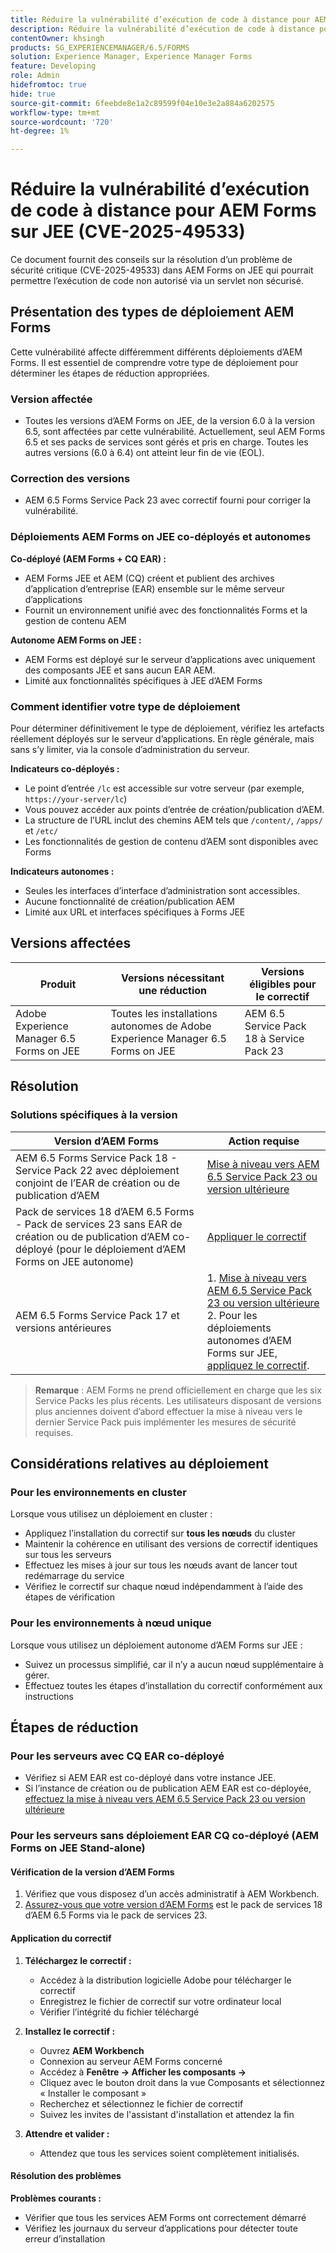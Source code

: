 ```yaml
---
title: Réduire la vulnérabilité d’exécution de code à distance pour AEM Forms sur JEE (CVE-2025-49533)
description: Réduire la vulnérabilité d’exécution de code à distance pour AEM Forms sur JEE (CVE-2025-49533)
contentOwner: khsingh
products: SG_EXPERIENCEMANAGER/6.5/FORMS
solution: Experience Manager, Experience Manager Forms
feature: Developing
role: Admin
hidefromtoc: true
hide: true
source-git-commit: 6feebde8e1a2c89599f04e10e3e2a884a6202575
workflow-type: tm+mt
source-wordcount: '720'
ht-degree: 1%

---
```



# Réduire la vulnérabilité d’exécution de code à distance pour AEM Forms sur JEE (CVE-2025-49533)

Ce document fournit des conseils sur la résolution d’un problème de sécurité critique (CVE-2025-49533) dans AEM Forms on JEE qui pourrait permettre l’exécution de code non autorisé via un servlet non sécurisé.

## Présentation des types de déploiement AEM Forms

Cette vulnérabilité affecte différemment différents déploiements d’AEM Forms. Il est essentiel de comprendre votre type de déploiement pour déterminer les étapes de réduction appropriées.

### Version affectée

* Toutes les versions d’AEM Forms on JEE, de la version 6.0 à la version 6.5, sont affectées par cette vulnérabilité. Actuellement, seul AEM Forms 6.5 et ses packs de services sont gérés et pris en charge. Toutes les autres versions (6.0 à 6.4) ont atteint leur fin de vie (EOL).

### Correction des versions

* AEM 6.5 Forms Service Pack 23 avec correctif fourni pour corriger la vulnérabilité.

### Déploiements AEM Forms on JEE co-déployés et autonomes

**Co-déployé (AEM Forms + CQ EAR) :**

* AEM Forms JEE et AEM (CQ) créent et publient des archives d’application d’entreprise (EAR) ensemble sur le même serveur d’applications
* Fournit un environnement unifié avec des fonctionnalités Forms et la gestion de contenu AEM

**Autonome AEM Forms on JEE :**

* AEM Forms est déployé sur le serveur d’applications avec uniquement des composants JEE et sans aucun EAR AEM.
* Limité aux fonctionnalités spécifiques à JEE d’AEM Forms

### Comment identifier votre type de déploiement

Pour déterminer définitivement le type de déploiement, vérifiez les artefacts réellement déployés sur le serveur d’applications. En règle générale, mais sans s’y limiter, via la console d’administration du serveur.

**Indicateurs co-déployés :**

* Le point d’entrée `/lc` est accessible sur votre serveur (par exemple, `https://your-server/lc`)
* Vous pouvez accéder aux points d’entrée de création/publication d’AEM.
* La structure de l’URL inclut des chemins AEM tels que `/content/`, `/apps/` et `/etc/`
* Les fonctionnalités de gestion de contenu d’AEM sont disponibles avec Forms

**Indicateurs autonomes :**

* Seules les interfaces d’interface d’administration sont accessibles.
* Aucune fonctionnalité de création/publication AEM
* Limité aux URL et interfaces spécifiques à Forms JEE


## Versions affectées

| Produit | Versions nécessitant une réduction | Versions éligibles pour le correctif |
|---------|-----------------------------|-----------------------------|
| Adobe Experience Manager 6.5 Forms on JEE | Toutes les installations autonomes de Adobe Experience Manager 6.5 Forms on JEE | AEM 6.5 Service Pack 18 à Service Pack 23 |

## Résolution

### Solutions spécifiques à la version

| Version d’AEM Forms | Action requise |
|---|---|
| AEM 6.5 Forms Service Pack 18 - Service Pack 22 avec déploiement conjoint de l’EAR de création ou de publication d’AEM | [Mise à niveau vers AEM 6.5 Service Pack 23 ou version ultérieure](/help/release-notes/release-notes.md) |
| Pack de services 18 d’AEM 6.5 Forms - Pack de services 23 sans EAR de création ou de publication d’AEM co-déployé (pour le déploiement d’AEM Forms on JEE autonome) | [Appliquer le correctif](#apply-the-hotfix) |
| AEM 6.5 Forms Service Pack 17 et versions antérieures | &#x200B;1. [Mise à niveau vers AEM 6.5 Service Pack 23 ou version ultérieure](/help/release-notes/release-notes.md) <br> 2. Pour les déploiements autonomes d’AEM Forms sur JEE, [appliquez le correctif](#apply-the-hotfix). |

> **Remarque** : AEM Forms ne prend officiellement en charge que les six Service Packs les plus récents. Les utilisateurs disposant de versions plus anciennes doivent d’abord effectuer la mise à niveau vers le dernier Service Pack puis implémenter les mesures de sécurité requises.

## Considérations relatives au déploiement

### Pour les environnements en cluster

Lorsque vous utilisez un déploiement en cluster :

* Appliquez l’installation du correctif sur **tous les nœuds** du cluster
* Maintenir la cohérence en utilisant des versions de correctif identiques sur tous les serveurs
* Effectuez les mises à jour sur tous les nœuds avant de lancer tout redémarrage du service
* Vérifiez le correctif sur chaque nœud indépendamment à l’aide des étapes de vérification

### Pour les environnements à nœud unique

Lorsque vous utilisez un déploiement autonome d’AEM Forms sur JEE :

* Suivez un processus simplifié, car il n’y a aucun nœud supplémentaire à gérer.
* Effectuez toutes les étapes d’installation du correctif conformément aux instructions

<!-- ## Vulnerability Verification

Before implementing the fix, verify if your system is vulnerable by executing the following tests:

### Test Commands

#### 1. Test with Exploitable Payload
```bash
curl -o /dev/null -s -w "Total time: %{time_total}\n" https://${FORMS_HOST}/FormServer/GetDocumentServlet?serDoc=H4sIAAAAAAAAAK1WTWxbRRCetR3bsZI2P80fhf4HkpS%2Bl5C2aXFEyA9tXV5IUEw4%2BGCtnxfnlffX3X3E6YEDElKvCC4ckRAcKIdISFQckLhy5gRCQkLigAQcygGp4md2nxOnIWqSNpH8dndmd76Zb2dmc%2Bc3aBEc%2Bm7Qt6gRScc1FrkTcEeuvRqxiH3w%2FegX96feWU9CogAp4dxiFuTswAsppzLgEnotddJUJ83ZTXm%2BHgJAAg2fDXjNoCG1V5iB57zAF0aFUV8dEMYMzpqnfv7o9q%2Fi1MfXEpB4AOUmvA3EgmzIg5BxuSahK0Z1qV8zlyR3%2FBoiItrUDmh24LrMlk4837ApjAZuxWVND%2B7%2F%2BeHgXX99IgFQDyV0BJEMI7kY4zpMrKYwrCQCPY%2BWDBH5xhbAOkV%2FDMeXjPvUNerClbYhOa0bReaFLpVMFHBsfX3hG%2F%2FOZ%2BNJSBegvez4VebLVyKvwngBDpXxgC9cJgsor5cgV66sSWYHVSYkJEulmRKky7ZLBS67SltomFWyvAUtZZ96TFGWsqCzvD2CB2%2BsKY9vDP7Fv4hroJf%2FHuip1X6IuVC3ifJEaebOvb6%2F0tniTw1x%2BtK3%2F3z1Naqfg%2FEMjBEYXxOBYNyhrhnSNTegVRFjXaXVGpPizJKMKsVGkIvxjgykCLyIlJpIqYmUmjGlpqbU3KDU1JSaPPKl4zFzuiKQLFtuGMtAmsARHZwTmEvaB%2BeWumACHbFLy4wLTITXCnMEyHUC7bOYFZL6cpm6EWv5%2FMT799778Y8XCKQnHd%2BROEkODS8TSM3iBeQgCR1t0AbtBA5bjs%2FiSyvGCF1WYCMARRhcN4QpueIIAhesRyAlT6BVJ8MbAfcI8CFrrwTNLcznSzvu9tzmXtEgiPEmV6pKrlG%2F6jKeV3HnXqrbLNS1k4EBApf36sJGLJvnCWSrgR15mOsEzu0rFDy6EvuEVM48fmAEPtkfl7siVqVnzhXnp%2BuOKKBId8AD4T%2FrNMypHHoULwhkGtwRmD4A5nJLQcRtdsVR2d3WyF5D1RwuC77PuO5DDNPlGQLHd0l7At07JD6GPWm7jfrraHa44gpnqleMEHyyXMZCrK%2Bh68PLbfAsnMvBWTCwoJcktd%2Bcp2GjAJ9serC4it6NTYxdnLh8cfzC%2BbFRbFbHrIfp83ASsAPgrwV%2FT0AGsji2ql4IOUjhHHsBfg%2BhxMSR4Ngy8iUcXtdbOvGb1kITuvDbFm%2BAbuyVgPMe6MVdfThXpvq1mSn1vijtdhPntYkTsbJhArRXR7UeQ4Wn8IQye%2Bx%2FZgt6tYPZS9rsSKzc0exxBE3o2Uk4hfBZGN4MWq2Vrv1TSBKrs%2Fv2u3fBXNebR3UgROlPa8wzMIhjTtP0NAxBa6TeqA7c%2B93mC3I0AwkCp3drlleCQL8YW3JjoXID3%2FjHfwFu%2FuL8Puld7T%2FoF2Bw1xcAg9pffQ3spb6SaPahWUz2nsWT27L4iNb36G%2BvTrjYXD%2BCtOJ%2FTymsKB6uEqirm26v%2FwfLba%2FhawoAAA%3D%3D
```

#### 2. Test with Non-Exploitable Payload
```bash
curl -o /dev/null -s -w "Total time: %{time_total}\n" https://${FORMS_HOST}/FormServer/GetDocumentServlet?serDoc=1234
```

**Note**: Replace `${FORMS_HOST}` with your actual Forms server hostname and port.

### Vulnerability Confirmation
* **Vulnerable System**: Response time ≥ 5 seconds for exploitable payload
* **Secure System**: Response time ~600ms for both payloads
* **Indicator**: Significant difference in response times confirms the vulnerability -->

## Étapes de réduction

### Pour les serveurs avec CQ EAR co-déployé

* Vérifiez si AEM EAR est co-déployé dans votre instance JEE.
* Si l’instance de création ou de publication AEM EAR est co-déployée, [effectuez la mise à niveau vers AEM 6.5 Service Pack 23 ou version ultérieure](/help/release-notes/release-notes.md)

### Pour les serveurs sans déploiement EAR CQ co-déployé (AEM Forms on JEE Stand-alone)

#### Vérification de la version d’AEM Forms

1. Vérifiez que vous disposez d’un accès administratif à AEM Workbench.
1. [Assurez-vous que votre version d’AEM Forms](https://experienceleaguecommunities.adobe.com/t5/adobe-experience-manager/how-find-the-aem-forms-version-using-the-aem-admin-or-system/m-p/603733) est le pack de services 18 d’AEM 6.5 Forms via le pack de services 23.

#### Application du correctif

1. **Téléchargez le correctif :**
   * Accédez à la distribution logicielle Adobe pour télécharger le correctif
   * Enregistrez le fichier de correctif sur votre ordinateur local
   * Vérifier l’intégrité du fichier téléchargé

2. **Installez le correctif :**
   * Ouvrez **AEM Workbench**
   * Connexion au serveur AEM Forms concerné
   * Accédez à **Fenêtre → Afficher les composants →**
   * Cliquez avec le bouton droit dans la vue Composants et sélectionnez « Installer le composant »
   * Recherchez et sélectionnez le fichier de correctif
   * Suivez les invites de l&#39;assistant d&#39;installation et attendez la fin

3. **Attendre et valider :**
   * Attendez que tous les services soient complètement initialisés.

#### Résolution des problèmes

**Problèmes courants :**

* Vérifier que tous les services AEM Forms ont correctement démarré
* Vérifiez les journaux du serveur d’applications pour détecter toute erreur d’installation

